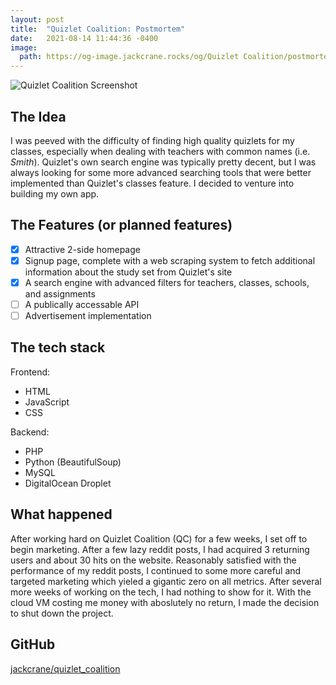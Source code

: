 ```yaml
---
layout: post
title:  "Quizlet Coalition: Postmortem"
date:   2021-08-14 11:44:36 -0400
image:
  path: https://og-image.jackcrane.rocks/og/Quizlet Coalition/postmortem/blog.jackcrane.rocks/https/cheerfulorange/{{h}}ffffff/data.png
---
```


![Quizlet Coalition Screenshot](https://gh.jackcrane.rocks/qc.png)

## The Idea

I was peeved with the difficulty of finding high quality quizlets for my classes, especially when dealing with teachers with common names (i.e. *Smith*). Quizlet's own search engine was typically pretty decent, but I was always looking for some more advanced searching tools that were better implemented than Quizlet's classes feature. I decided to venture into building my own app.

## The Features (or planned features)

- [x] Attractive 2-side homepage
- [x] Signup page, complete with a web scraping system to fetch additional information about the study set from Quizlet's site
- [x] A search engine with advanced filters for teachers, classes, schools, and assignments
- [ ] A publically accessable API
- [ ] Advertisement implementation

## The tech stack

Frontend:

- HTML
- JavaScript
- CSS

Backend:

- PHP
- Python (BeautifulSoup)
- MySQL
- DigitalOcean Droplet

## What happened

After working hard on Quizlet Coalition (QC) for a few weeks, I set off to begin marketing. After a few lazy reddit posts, I had acquired 3 returning users and about 30 hits on the website. Reasonably satisfied with the performance of my reddit posts, I continued to some more careful and targeted marketing which yieled a gigantic zero on all metrics. After several more weeks of working on the tech, I had nothing to show for it. With the cloud VM costing me money with aboslutely no return, I made the decision to shut down the project.

## GitHub

[jackcrane/quizlet_coalition](https://github.com/jackcrane/quizlet_coalition)

<script data-name="BMC-Widget" data-cfasync="false" src="https://cdnjs.buymeacoffee.com/1.0.0/widget.prod.min.js" data-id="jackcrane" data-description="Support me on Buy me a coffee!" data-message="Feeling generous?" data-color="#FFDD00" data-position="Right" data-x_margin="18" data-y_margin="18"></script>